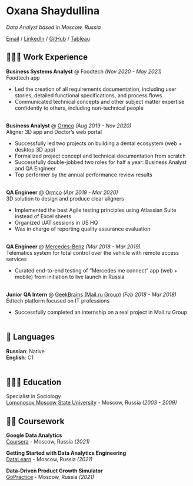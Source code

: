 # Oxana Shaydullina

_Data Analyst based in Moscow, Russia_ <br>

[Email](mailto:oxana.shaydullina@gmail.com) / [LinkedIn](https://www.linkedin.com/in/oxana-shaydullina/) / [GitHub](https://github.com/oxana-shaydullina/) / [Tableau](https://public.tableau.com/profile/oxana.shaydullina#!/)

## 👩🏼‍💻 Work Experience

**Business Systems Analyst** @ Foodtech _(Nov 2020 - May 2021)_ <br>
Foodtech app
  - Led the creation of all requirements documentation, including user stories, detailed functional specifications, and process flows
  - Communicated technical concepts and other subject matter expertise confidently to others, including non-technical people
<br><br>

**Business Analyst** @ [Ormco](https://mysparksmile.com) _(Aug 2019 - Nov 2020)_ <br>
Aligner 3D app and Doctor’s web portal
  - Successfully led two projects on building a dental ecosystem (web + desktop 3D app)
  - Formalized project concept and technical documentation from scratch
  - Successfully double-jobbed two roles for half a year: Business Analyst and QA Engineer
  - Top performer by the annual performance review results
<br><br>

**QA Engineer** @ [Ormco](https://mysparksmile.com) _(Apr 2019 - Mar 2020)_ <br>
3D solution to design and produce clear aligners
  - Implemented the best Agile testing principles using Atlassian Suite instead of Excel sheets
  - Organized UAT sessions in US HQ
  - Was in charge of reporting quality assurance evaluation
    <br><br>

**QA Engineer** @ [Mercedes-Benz](https://www.me.mercedes-benz.com/passengercars/mercedes-benz-cars/mercedes-me) _(Mar 2018 - Mar 2019)_ <br>
Telematics system for total control over the vehicle with remote access services
  - Curated end-to-end testing of ”Mercedes me connect” app (web + mobile) from initiation to live launch in Russia
  <br><br>

**Junior QA Intern** @ [GeekBrains (Mail.ru Group)](https://gb.ru/) _(Feb 2018 - Mar 2018)_ <br>
Edtech platform focused on IT professions
  - Successfully completed an internship on a real project in Mail.ru Group
    <br><br>
    


## 💬 Languages

**Russian**: Native <br>
**English**: C1
<br><br>

## 👩🏼‍🎓 Education

Specialist in Sociology<br>
[Lomonosov Moscow State University](https://www.msu.ru/en/) - Moscow, Russia _(2003 - 2009)_ <br>

## 👩‍🏫 Coursework

**Google Data Analytics**<br>
[Coursera](https://clc.to/RspjfA) - Moscow, Russia _(2021)_ <br>

**Getting Started with Data Analytics Engineering**<br>
[DataLearn](https://github.com/oxana-shaydullina/DE-101/) - Moscow, Russia _(2021)_

**Data-Driven Product Growth Simulator**<br>
[GoPractice](https://gopractice.io/) - Moscow, Russia _(2021)_
